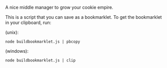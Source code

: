 A nice middle manager to grow your cookie empire.

This is a script that you can save as a bookmarklet. To get the bookmarklet in your clipboard, run:

(unix):
```
node buildbookmarklet.js | pbcopy
```

(windows):
```
node buildbookmarklet.js | clip
```

